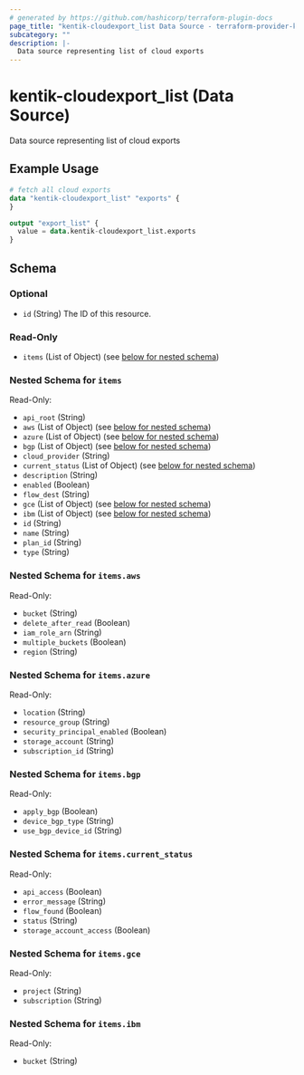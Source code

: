 ```yaml
---
# generated by https://github.com/hashicorp/terraform-plugin-docs
page_title: "kentik-cloudexport_list Data Source - terraform-provider-kentik-cloudexport"
subcategory: ""
description: |-
  Data source representing list of cloud exports
---
```


# kentik-cloudexport_list (Data Source)

Data source representing list of cloud exports

## Example Usage

```terraform
# fetch all cloud exports
data "kentik-cloudexport_list" "exports" {
}

output "export_list" {
  value = data.kentik-cloudexport_list.exports
}
```

<!-- schema generated by tfplugindocs -->
## Schema

### Optional

- `id` (String) The ID of this resource.

### Read-Only

- `items` (List of Object) (see [below for nested schema](#nestedatt--items))

<a id="nestedatt--items"></a>
### Nested Schema for `items`

Read-Only:

- `api_root` (String)
- `aws` (List of Object) (see [below for nested schema](#nestedobjatt--items--aws))
- `azure` (List of Object) (see [below for nested schema](#nestedobjatt--items--azure))
- `bgp` (List of Object) (see [below for nested schema](#nestedobjatt--items--bgp))
- `cloud_provider` (String)
- `current_status` (List of Object) (see [below for nested schema](#nestedobjatt--items--current_status))
- `description` (String)
- `enabled` (Boolean)
- `flow_dest` (String)
- `gce` (List of Object) (see [below for nested schema](#nestedobjatt--items--gce))
- `ibm` (List of Object) (see [below for nested schema](#nestedobjatt--items--ibm))
- `id` (String)
- `name` (String)
- `plan_id` (String)
- `type` (String)

<a id="nestedobjatt--items--aws"></a>
### Nested Schema for `items.aws`

Read-Only:

- `bucket` (String)
- `delete_after_read` (Boolean)
- `iam_role_arn` (String)
- `multiple_buckets` (Boolean)
- `region` (String)


<a id="nestedobjatt--items--azure"></a>
### Nested Schema for `items.azure`

Read-Only:

- `location` (String)
- `resource_group` (String)
- `security_principal_enabled` (Boolean)
- `storage_account` (String)
- `subscription_id` (String)


<a id="nestedobjatt--items--bgp"></a>
### Nested Schema for `items.bgp`

Read-Only:

- `apply_bgp` (Boolean)
- `device_bgp_type` (String)
- `use_bgp_device_id` (String)


<a id="nestedobjatt--items--current_status"></a>
### Nested Schema for `items.current_status`

Read-Only:

- `api_access` (Boolean)
- `error_message` (String)
- `flow_found` (Boolean)
- `status` (String)
- `storage_account_access` (Boolean)


<a id="nestedobjatt--items--gce"></a>
### Nested Schema for `items.gce`

Read-Only:

- `project` (String)
- `subscription` (String)


<a id="nestedobjatt--items--ibm"></a>
### Nested Schema for `items.ibm`

Read-Only:

- `bucket` (String)



